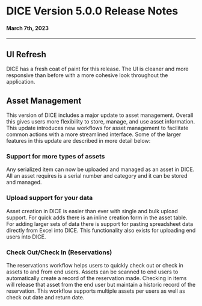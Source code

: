 # DICE Version 5.0.0 Release Notes
#### March 7th, 2023
---
## UI Refresh
DICE has a fresh coat of paint for this release. The UI is cleaner and more responsive than before with a more cohesive look throughout the application.
## Asset Management
This version of DICE includes a major update to asset management. Overall this gives users more flexibility to store, manage, and use asset information. This update introduces new workflows for asset management to facilitate common actions with a more streamlined interface. Some of the larger features in this update are described in more detail below:
### Support for more types of assets
Any serialized item can now be uploaded and managed as an asset in DICE. All an asset requires is a serial number and category and it can be stored and managed.

### Upload support for your data
Asset creation in DICE is easier than ever with single and bulk upload support. For quick adds there is an inline creation form in the asset table. For adding larger sets of data there is support for pasting spreadsheet data directly from Excel into DICE. This functionality also exists for uploading end users into DICE.

### Check Out/Check In (Reservations)
The reservations workflow helps users to quickly check out or check in assets to and from end users. Assets can be scanned to end users to automatically create a record of the reservation made. Checking in items will release that asset from the end user but maintain a historic record of the reservation. This workflow supports multiple assets per users as well as check out date and return date.
